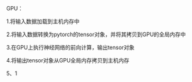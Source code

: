GPU：

1.将输入数据加载到主机内存中

2.将输入数据转换为pytorch的tensor对象，并将其拷贝到GPU的全局内存中

3.在GPU上执行神经网络的前向计算，输出tensor对象

4.将输出tensor对象从GPU全局内存拷贝到主机内存

5、1

